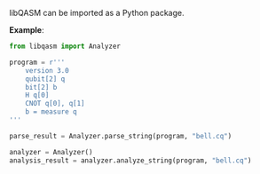 libQASM can be imported as a Python package. 

**Example**:

```python
from libqasm import Analyzer

program = r'''
    version 3.0
    qubit[2] q
    bit[2] b
    H q[0]
    CNOT q[0], q[1]
    b = measure q
'''

parse_result = Analyzer.parse_string(program, "bell.cq")

analyzer = Analyzer()
analysis_result = analyzer.analyze_string(program, "bell.cq")
```
